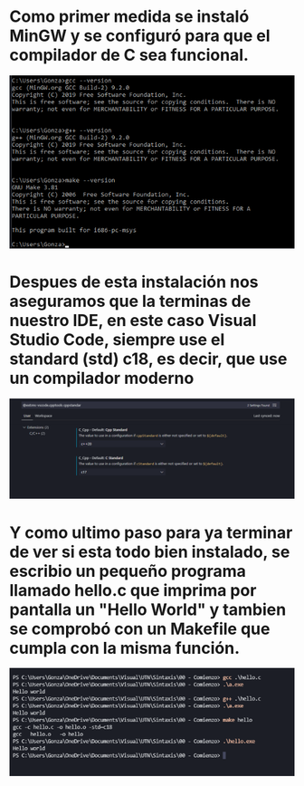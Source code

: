 # Como primer medida se instaló MinGW y se configuró para que el compilador de C sea funcional.

<img src="https://github.com/GnzLC/SSL/blob/main/00-CHelloWorld/versiones.png" />

# Despues de esta instalación nos aseguramos que la terminas de nuestro IDE, en este caso Visual Studio Code, siempre use el standard (std) c18, es decir, que use un compilador moderno
<img src="https://github.com/GnzLC/SSL/blob/main/00-CHelloWorld/std.png"/>

# Y como ultimo paso para ya terminar de ver si esta todo bien instalado, se escribio un pequeño programa llamado hello.c que imprima por pantalla un "Hello World" y tambien se comprobó con un Makefile que cumpla con la misma función.

<img src="https://github.com/GnzLC/SSL/blob/main/00-CHelloWorld/terminal.png"/>
